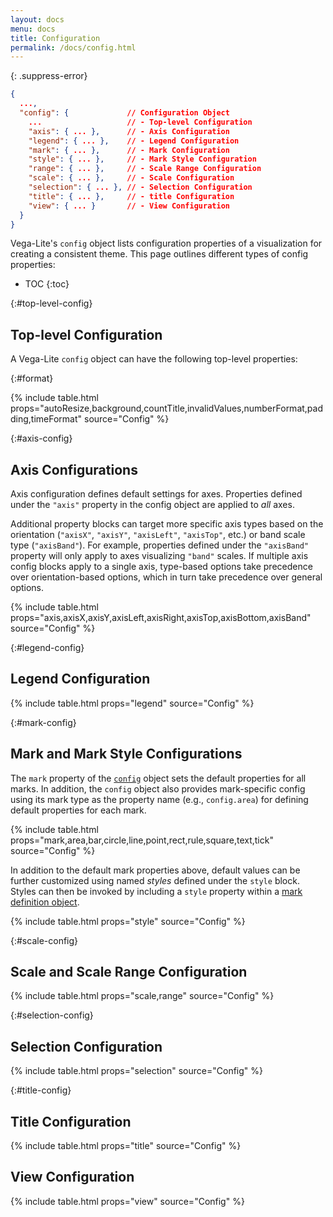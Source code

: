```yaml
---
layout: docs
menu: docs
title: Configuration
permalink: /docs/config.html
---
```


{: .suppress-error}
```json
{
  ...,
  "config": {             // Configuration Object
    ...                   // - Top-level Configuration
    "axis": { ... },      // - Axis Configuration
    "legend": { ... },    // - Legend Configuration
    "mark": { ... },      // - Mark Configuration
    "style": { ... },     // - Mark Style Configuration
    "range": { ... },     // - Scale Range Configuration
    "scale": { ... },     // - Scale Configuration
    "selection": { ... }, // - Selection Configuration
    "title": { ... },     // - title Configuration
    "view": { ... }       // - View Configuration
  }
}
```

Vega-Lite's `config` object lists configuration properties of a visualization for creating a consistent theme. This page outlines different types of config properties:

* TOC
{:toc}

{:#top-level-config}
## Top-level Configuration

A Vega-Lite `config` object can have the following top-level properties:

{:#format}

{% include table.html props="autoResize,background,countTitle,invalidValues,numberFormat,padding,timeFormat" source="Config" %}

{:#axis-config}
## Axis Configurations

Axis configuration defines default settings for axes. Properties defined under the `"axis"` property in the config object are applied to _all_ axes.

Additional property blocks can target more specific axis types based on the orientation (`"axisX"`, `"axisY"`, `"axisLeft"`, `"axisTop"`, etc.) or band scale type (`"axisBand"`). For example, properties defined under the `"axisBand"` property will only apply to axes visualizing `"band"` scales. If multiple axis config blocks apply to a single axis, type-based options take precedence over orientation-based options, which in turn take precedence over general options.

{% include table.html props="axis,axisX,axisY,axisLeft,axisRight,axisTop,axisBottom,axisBand" source="Config" %}


{:#legend-config}
## Legend Configuration

{% include table.html props="legend" source="Config" %}

{:#mark-config}
## Mark and Mark Style Configurations

The `mark` property of the [`config`](config.html) object sets the default properties for all marks. In addition, the `config` object also provides mark-specific config using its mark type as the property name (e.g., `config.area`) for defining default properties for each mark.

{% include table.html props="mark,area,bar,circle,line,point,rect,rule,square,text,tick" source="Config" %}

In addition to the default mark properties above, default values can be further customized using named _styles_ defined under the `style` block. Styles can then be invoked by including a `style` property within a [mark definition object](#mark-def).

{% include table.html props="style" source="Config" %}

{:#scale-config}
## Scale and Scale Range Configuration

{% include table.html props="scale,range" source="Config" %}


{:#selection-config}
## Selection Configuration

{% include table.html props="selection" source="Config" %}

{:#title-config}
## Title Configuration

{% include table.html props="title" source="Config" %}

## View Configuration

{% include table.html props="view" source="Config" %}

